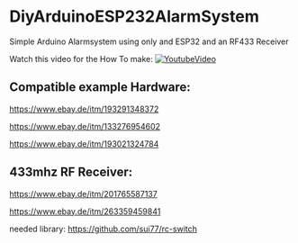 # DiyArduinoESP232AlarmSystem


Simple Arduino Alarmsystem using only and ESP32 and an RF433 Receiver


Watch this video for the How To make:
[![YoutubeVideo](https://img.youtube.com/vi/https://youtu.be/t-DzMOte1Eo/0.jpg)](https://www.youtube.com/watch?v=https://youtu.be/t-DzMOte1Eo)



## Compatible example Hardware:

https://www.ebay.de/itm/193291348372

https://www.ebay.de/itm/133276954602

https://www.ebay.de/itm/193021324784


## 433mhz RF Receiver:
https://www.ebay.de/itm/201765587137

https://www.ebay.de/itm/263359459841

needed library: 
https://github.com/sui77/rc-switch

